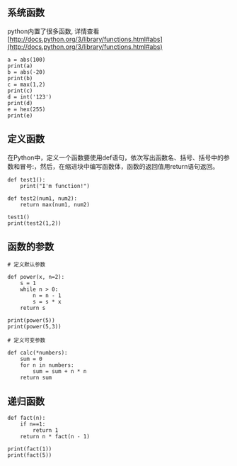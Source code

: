 ## 系统函数

python内置了很多函数, 详情查看 [http://docs.python.org/3/library/functions.html#abs](http://docs.python.org/3/library/functions.html#abs)

```
a = abs(100)
print(a)
b = abs(-20)
print(b)
c = max(1,2)
print(c)
d = int('123')
print(d)
e = hex(255)
print(e)
```

## 定义函数

在Python中，定义一个函数要使用def语句，依次写出函数名、括号、括号中的参数和冒号:，然后，在缩进块中编写函数体，函数的返回值用return语句返回。
```
def test1():
    print("I'm function!")

def test2(num1, num2):
    return max(num1, num2)
 
test1()
print(test2(1,2))

```

## 函数的参数

```
# 定义默认参数

def power(x, n=2):
    s = 1
    while n > 0:
        n = n - 1
        s = s * x
    return s

print(power(5))
print(power(5,3))

# 定义可变参数

def calc(*numbers):
    sum = 0
    for n in numbers:
        sum = sum + n * n
    return sum
```

## 递归函数

```
def fact(n):
    if n==1:
        return 1
    return n * fact(n - 1)

print(fact(1))
print(fact(5))
```